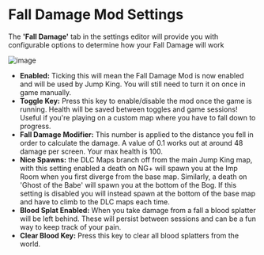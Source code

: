 # Fall Damage Mod Settings

The **'Fall Damage'** tab in the settings editor will provide you with configurable options to determine how your Fall Damage will work

![image](https://user-images.githubusercontent.com/9095972/233859979-7dc487cb-e419-4c10-9b4e-d2bbfdb50dfd.png)

- **Enabled:** Ticking this will mean the Fall Damage Mod is now enabled and will be used by Jump King. You will still need to turn it on once in game manually.
- **Toggle Key:** Press this key to enable/disable the mod once the game is running. Health will be saved between toggles and game sessions! Useful if you're playing on a custom map where you have to fall down to progress.
- **Fall Damage Modifier:** This number is applied to the distance you fell in order to calculate the damage. A value of 0.1 works out at around 48 damage per screen. Your max health is 100.
- **Nice Spawns:** the DLC Maps branch off from the main Jump King map, with this setting enabled a death on NG+ will spawn you at the Imp Room when you first diverge from the base map. Similarly, a death on 'Ghost of the Babe' will spawn you at the bottom of the Bog. If this setting is disabled you will instead spawn at the bottom of the base map and have to climb to the DLC maps each time.
- **Blood Splat Enabled:** When you take damage from a fall a blood splatter will be left behind. These will persist between sessions and can be a fun way to keep track of your pain.
- **Clear Blood Key:** Press this key to clear all blood splatters from the world.
